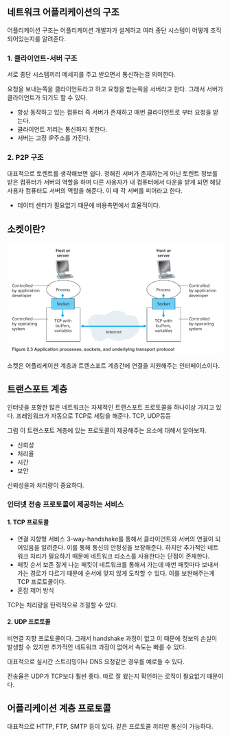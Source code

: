 ## 네트워크 어플리케이션의 구조

어플리케이션 구조는 어플리케이션 개발자가 설계하고 여러 종단 시스템이 어떻게 조직 되어있는지를 알려준다. 

### 1. 클라이언트-서버 구조

서로 종단 시스템끼리 메세지를 주고 받으면서 통신하는걸 의미한다. 

요청을 보내는쪽을 클라이언트라고 하고 요청을 받는쪽을 서버라고 한다. 그래서 서버가 클라이언트가 되기도 할 수 있다. 

- 항상 동작하고 있는 컴퓨터 즉 서버가 존재하고 매번 클라이언트로 부터 요청을 받는다. 
- 클라이언트 끼리는 통신하지 못한다. 
- 서버는 고정 IP주소를 가진다. 

### 2. P2P 구조

대표적으로 토렌트를 생각해보면 쉽다. 
정해진 서버가 존재하는게 아닌 토렌트 정보를 받은 컴퓨터가 서버의 역할을 하며 다른 사용자가 내 컴퓨터에서 다운을 받게 되면 해당 사용자 컴퓨터도 서버의 역할을 해준다. 이 때 각 서버를 피어라고 한다. 

- 데이터 센터가 필요없기 때문에 비용측면에서 효율적이다. 

## 소켓이란?

![Alt text](image-1.png)

소켓은 어플리케이션 계층과 트렌스포트 계층간에 연결을 지원해주는 인터페이스이다. 

## 트랜스포트 계층

인터넷을 포함한 많은 네트워크는 자체적인 트랜스포트 프로토콜을 하나이상 가지고 있다. 
프레임워크가 자동으로 TCP로 세팅을 해준다. 
TCP, UDP등등 

그럼 이 트랜스포트 계층에 있는 프로토콜이 제공해주는 요소에 대해서 알아보자.

- 신뢰성
- 처리율
- 시간
- 보안

신뢰성을과 처리량이 중요하다. 

### 인터넷 전송 프로토콜이 제공하는 서비스

#### 1. TCP 프로토콜

- 연결 지향형 서비스
  3-way-handshake를 통해서 클라이언트와 서버의 연결이 되어있음을 알려준다. 
  이를 통해 통신의 안정성을 보장해준다. 하지만 추가적인 네트워크 처리가 필요하기 때문에 네트워크 리소스를 사용한다는 단점이 존재한다. 
- 패킷 순서 보존
  잘게 나눈 패킷이 네트워크를 통해서 가는데 매번 패킷마다 보내서 가는 경로가 다르기 때문에 순서에 맞지 않게 도착할 수 있다. 이를 보완해주는게 TCP 프로토콜이다.
- 혼잡 제어 방식

TCP는 처리량을 탄력적으로 조절할 수 있다.

#### 2. UDP 프로토콜

비연결 지향 프로토콜이다. 
그래서 handshake 과정이 없고 이 때문에 정보의 손실이 발생할 수 있지만 추가적인 네트워크 과정이 없어서 속도는 빠를 수 있다.

대표적으로 실시간 스트리밍이나 DNS 요청같은 경우를 예로들 수 있다.

전송율은 UDP가 TCP보다 훨씬 좋다. 따로 잘 왔는지 확인하는 로직이 필요없기 때문이다.



## 어플리케이션 계층 프로토콜

대표적으로 HTTP, FTP, SMTP 등이 있다.
같은 프로토콜 끼리만 통신이 가능하다. 




